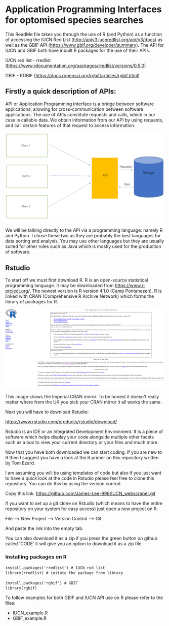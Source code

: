 # Application Programming Interfaces for optomised species searches #

This ReadMe file takes you through the use of R (and Python) as a function of accessing the IUCN Red List (http://apiv3.iucnredlist.org/api/v3/docs) as well as the GBIF API (https://www.gbif.org/developer/summary). The API for IUCN and GBIF both have inbuilt R packages for the use of their APIs. 

IUCN red list - rredlist (https://www.rdocumentation.org/packages/rredlist/versions/0.5.0)

GBIF - RGBIF
(https://docs.ropensci.org/rgbif/articles/rgbif.html)

## Firstly a quick description of APIs: ##

API or Application Programming interface is a bridge between software applications, allowing for cross-communication between software applications. The use of APIs constitute requests and calls, which in our case is callable data.
We obtain information from our API by using requests, and call certain features of that request to access information. 

![API Diagram](/Images/API_image.png)

We will be talking directly to the API via a programming language: namely R and Python. I chose these two as they are probably the best languages for data sorting and analysis. You may use other languages but they are usually suited for other roles such as Java which is mostly used for the production of software. 

## Rstudio ##

To start off we must first download R. R is an open-source statistical programming language. It may be downloaded from https://www.r-project.org/. The newest version is R version 4.1.0 (Camp Pontanezen). R is linked with CRAN (Comprehensive R Archive Network) which forms the library of packages for R. 

![CRAN](/Images/R_image.png)

This image shows the Imperial CRAN mirror. To be honest it doesn't really matter where from the UK you pick your CRAN mirror it all works the same. 

Next you will have to download Rstudio:

https://www.rstudio.com/products/rstudio/download/

Rstudio is an IDE or an Integrated Development Environment. It is a piece of software which helps display your code alongside multiple other facets such as a box to view your current directory or your files and much more. 

Now that you have both downloaded we can start coding. If you are new to R then I suggest you have a look at the R primer on this repository written by Tom Ezard. 

I am assuming you will be using templates of code but also if you just want to have a quick look at the code in Rstudio please feel free to clone this repository. You can do this by using the version control. 

Copy this link: https://github.com/James-Lee-998/IUCN_webscraper.git

If you want to set up a git clone on Rstudio (which means to have the entire repository on your system for easy access) just open a new project on R.

File --> New Project --> Version Control --> Git

And paste the link into the empty tab. 

You can also download it as a zip if you press the green button on github called 'CODE' it will give you an option to download it as a zip file. 

### Installing packages on R ###

```{r}
install.packages('rredlist') # IUCN red list
library(rredlist) # initate the package from library

install.packages('rgbif') # GBIF 
library(rgbif)
```

To follow examples for both GBIF and IUCN API use on R please refer to the files:

 - IUCN_example.R
 - GBIF_example.R
 




